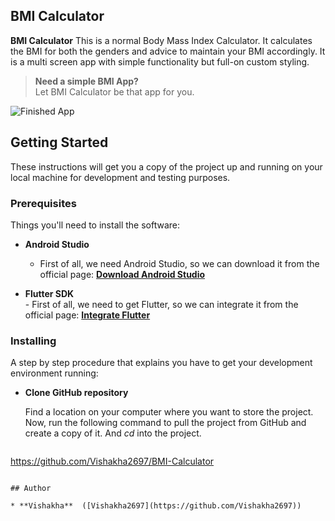 
## BMI Calculator

**BMI Calculator** This is a normal Body Mass Index Calculator. It calculates the BMI for both the genders and advice to maintain your BMI accordingly. It is a multi screen app with simple functionality but full-on custom styling.



> **Need a simple BMI App?** <br>
> Let BMI Calculator be that app for you.

![Finished App](https://github.com/Vishakha2697/BMI-Calculator/images/bmi-calc-demo.gif)


## Getting Started

These instructions will get you a copy of the project up and running on your local machine for development and testing purposes.

### Prerequisites

Things you'll need to install the software:

- **Android Studio** <br>
    - First of all, we need Android Studio, so we can download it from the official page: **[Download Android Studio](https://developer.android.com/studio/)**

- **Flutter SDK** <br>
       - First of all, we need to get Flutter, so we can integrate it from the official page: **[Integrate Flutter](https://flutter.dev/docs/get-started/install/windows)**


### Installing

A step by step procedure that explains you have to get your development environment running:

- **Clone GitHub repository**

  Find a location on your computer where you want to store the project. Now, run the following command to pull the project from GitHub and create a copy of it. And *cd* into the project.
  ```
 https://github.com/Vishakha2697/BMI-Calculator
  ```

## Author

* **Vishakha**  ([Vishakha2697](https://github.com/Vishakha2697))
